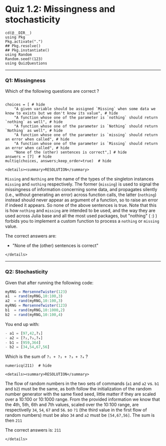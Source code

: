# Quiz 1.2: Missingness and stochasticity

```@setup q0102
cd(@__DIR__)    
using Pkg      
Pkg.activate(".")  
## Pkg.resolve()   
## Pkg.instantiate()
using Random
Random.seed!(123)
using QuizQuestions
```

--------------------------------------------------------------------------------
### Q1: Missingness

Which of the following questions are correct ?

```@example q0102

choices = [ # hide
    "A given variable should be assigned `Missing` when some data we know to exists but we don't know its value", # hide
    "A function whose one of the parameter is `nothing` should return `nothing` as well", # hide
    "A function whose one of the parameter is `Nothing` should return `Nothing` as well", # hide
    "A function whose one of the parameter is `missing` should return an error when called", # hide
    "A function whose one of the parameter is `Missing` should return an error when called", # hide
    "None of the (other) sentences is correct",] # hide    
answers = [7]  # hide
multiq(choices, answers;keep_order=true)  # hide
```


```@raw html
<details><summary>RESOLUTION</summary>
```

`Missing` and `Nothing` are the name of the types of the singleton instances `missing` and `nothing` respectively. The former (`missing`) is used to signal the missingness of information concerning some data, and propagates silently (i.e., without generating an error) across function calls, the latter (`nothing`) instead should never appear as argument of a function, so to raise an error if indeed it appears. So none of the above sentences is true. Note that this is how `nothing` and `missing` are intended to be used, and the way they are used across Julia base and all the most used packages, but "nothing" ( :) ) forbids you to implement a custom function to process a `nothing` or `missing` value.

The correct answers are:
  - "None of the (other) sentences is correct"

```@raw html
</details>
```

--------------------------------------------------------------------------------
### Q2: Stochasticity

Given that after running the following code:

```julia
myRNG = MersenneTwister(123)
a1  = rand(myRNG,10:100,3)
a2  = rand(myRNG,10:100,3)
myRNG = MersenneTwister(123)
b1  = rand(myRNG,10:1000,2)
b2  = rand(myRNG,10:100,4)
```

You end up with:

```julia
- a1 = [97,42,?₁]
- a2 = [?₂,?₃,?₄]
- b1 = [959,364]
- b2 = [34,54,67,56]
```

Which is the sum of `?₁ + ?₂ + ?₃ + ?₄` ?

```@example q0102
numericq(211)  # hide
```

```@raw html
<details><summary>RESOLUTION</summary>
```

The flow of random numbers in the two sets of commands (`a1` and `a2` vs. `b1` and `b2`) must be the same, as both follow the initialization of the random number generator with the same fixed seed, little matter if they are scaled over a 10:100 or 10:1000 range. From the provided information we know that the 4th, 5th, 6th and 7th values, scaled over the 10:100 range, are respectivelly `34`, `54`, `67` and `56`. so `?1` (the third value in the first flow of random numbers) must be also `34` and `a2` must be `[54,67,56]`. The sum is then `211`

The correct answers is: `211`

```@raw html
</details>
```
